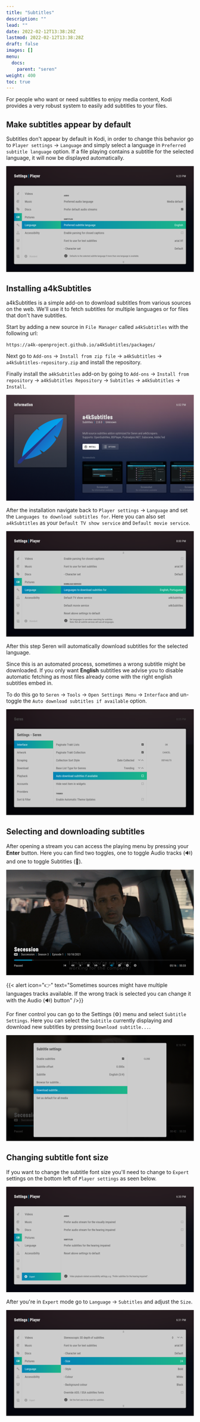```yaml
---
title: "Subtitles"
description: ""
lead: ""
date: 2022-02-12T13:38:28Z
lastmod: 2022-02-12T13:38:28Z
draft: false
images: []
menu:
  docs:
    parent: "seren"
weight: 400
toc: true
---
```


For people who want or need subtitles to enjoy media content, Kodi provides a very robust system to easily add subtitles to your files.

## Make subtitles appear by default

Subtitles don't appear by default in Kodi, in order to change this behavior go to `Player settings` → `Language` and simply select a language in `Preferred subtitle language` option. If a file playing contains a subtitle for the selected language, it will now be displayed automatically.

![Preferred Subtitle Language](preferred-subtitle-language.png)

## Installing a4kSubtitles

a4kSubtitles is a simple add-on to download subtitles from various sources on the web. We'll use it to fetch subtitles for multiple languages or for files that don't have subtitles.

Start by adding a new source in `File Manager` called `a4kSubtitles` with the following url:

```
https://a4k-openproject.github.io/a4kSubtitles/packages/
```

Next go to `Add-ons` → `Install from zip file` → `a4kSubtitles` → `a4kSubtitles-repository.zip` and install the repository.

Finally install the `a4kSubtitles` add-on by going to `Add-ons` → `Install from repository` → `a4kSubtitles Repository` → `Subtitles` → `a4kSubtitles` → `Install`.

![Install a4kSubtitles](a4subtitles-install.png)

After the installation navigate back to `Player settings` → `Language` and set the `Languages to download subtitles for`. Here you can also set `a4kSubtitles` as your `Default TV show service` and `Default movie service`.

![Download services settings](download-services.png)

After this step Seren will automatically download subtitles for the selected language. 

Since this is an automated process, sometimes a wrong subtitle might be downloaded. If you only want **English** subtitles we advise you to disable automatic fetching as most files already come with the right english subtitles embed in.

To do this go to `Seren` → `Tools` → `Open Settings Menu` → `Interface` and un-toggle the `Auto download subtitles if available` option.

![Disable auto download subtitles](auto-download-subtitles.png)

## Selecting and downloading subtitles

After opening a stream you can access the playing menu by pressing your **Enter** button. Here you can find two toggles, one to toggle Audio tracks (🔊) and one to toggle Subtitles (💬).

![Toggle audio tracks button](audio-button.png)

{{< alert icon="👉" text="Sometimes sources might have multiple languages tracks available. If the wrong track is selected you can change it with the Audio (🔊) button" />}}

For finer control you can go to the Settings (⚙) menu and select `Subtitle Settings`. Here you can select the `Subtitle` currently displaying and download new subtitles by pressing `Download subtitle...`.

![Subtitle settings](download-subtitle.png)

## Changing subtitle font size

If you want to change the subtitle font size you'll need to change to `Expert` settings on the bottom left of `Player settings` as seen below.

![Expert settings](expert-settings.png)

After you're in `Expert` mode go to `Language` → `Subtitles` and adjust the `Size`.

![Expert subtitle settings](expert-subtitles.png)